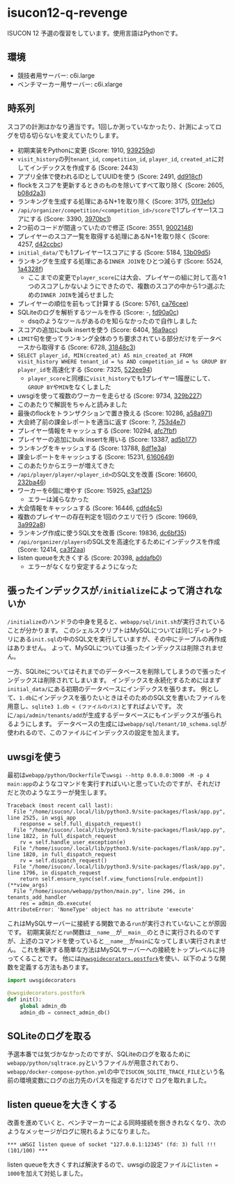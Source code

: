 # isucon12-q-revenge
ISUCON 12 予選の復習をしています。使用言語はPythonです。

## 環境
- 競技者用サーバー: c6i.large
- ベンチマーカー用サーバー: c6i.xlarge

## 時系列
スコアの計測はかなり適当です。1回しか測っていなかったり、計測によってログを切る切らないを変えていたりします。

- 初期実装をPythonに変更 (Score: 1910, [939259d](https://github.com/everlasting-end/isucon12-q-revenge/commit/939259d973ece0cb1b39df30ad381eff5ac36c81))
- `visit_history`の列`tenant_id`, `competition_id`, `player_id`, `created_at`に対してインデックスを作成する (Score: 2443)
- アプリ全体で使われるIDとしてUUIDを使う (Score: 2491, [dd918cf](https://github.com/everlasting-end/isucon12-q-revenge/commit/dd918cf001323bbff44b432abb084c4110d38121))
- flockをスコアを更新するときのものを除いてすべて取り除く (Score: 2605, [b08d2a3](https://github.com/everlasting-end/isucon12-q-revenge/commit/b08d2a34cb5da382f0ccb6c5b0919b0913f163ae))
- ランキングを生成する処理にあるN+1を取り除く (Score: 3175, [01f3efc](https://github.com/everlasting-end/isucon12-q-revenge/commit/01f3efc9ffd8db72b1024a23efa750a3c4e037c9))
- `/api/organizer/competition/<competition_id>/score`で1プレイヤー1スコアにする (Score: 3390, [3970bc1](https://github.com/everlasting-end/isucon12-q-revenge/commit/3970bc1f2f4356d18b23a9660fba9ab19245bee7))
- 2つ前のコードが間違っていたので修正 (Score: 3551, [9002148](https://github.com/everlasting-end/isucon12-q-revenge/commit/90021482e4bb892094d70a4f033c74c918af0ac1))
- プレイヤーのスコア一覧を取得する処理にあるN+1を取り除く (Score: 4257, [d42ccbc](https://github.com/everlasting-end/isucon12-q-revenge/commit/d42ccbc3db31b713b1bf5be1fa386d73ec7dd2eb))
- `initial_data/`でも1プレイヤー1スコアにする (Score: 5184, [13b09d5](https://github.com/everlasting-end/isucon12-q-revenge/commit/13b09d54e3dd4451804645dcc23643a063356cf9))
- ランキングを生成する処理にある`INNER JOIN`をひとつ減らす (Score: 5524, [1a4328f](https://github.com/everlasting-end/isucon12-q-revenge/commit/1a4328f9d8717a6a947f0ab571da1eb8f14b07ec))
  + ここまでの変更で`player_score`には大会、プレイヤーの組に対して高々1つのスコアしかないようにできたので、複数のスコアの中から1つ選ぶための`INNER JOIN`を減らせました
- プレイヤーの順位を前もって計算する (Score: 5761, [ca76cee](https://github.com/everlasting-end/isucon12-q-revenge/commit/ca76cee059857fd657f33d184132bdab5c675b95))
- SQLiteのログを解析するツールを作る (Score: -, [fd90a0c](https://github.com/everlasting-end/isucon12-q-revenge/commit/fd90a0cf59f2abf59f49eaa313ebee226c7c4929))
  + dsqのようなツールがあるのを知らなかったので自作しました
- スコアの追加にbulk insertを使う (Score: 6404, [16a9acc](https://github.com/everlasting-end/isucon12-q-revenge/commit/16a9acc8cd5d3aa5244bc8e9ca14f9111798aac8))
- `LIMIT`句を使ってランキング全体のうち要求されている部分だけをデータベースから取得する (Score: 6728, [31848c3](https://github.com/everlasting-end/isucon12-q-revenge/commit/31848c3f62eed3b078d49e0017a97dac756dbb43))
- `SELECT player_id, MIN(created_at) AS min_created_at FROM visit_history WHERE tenant_id = %s AND competition_id = %s GROUP BY player_id`を高速化する (Score: 7325, [522ee94](https://github.com/everlasting-end/isucon12-q-revenge/commit/522ee94f724beec5ec2d37309d2b0ec8331e4e1d))
  + `player_score`と同様に`visit_history`でも1プレイヤー1履歴にして、`GROUP BY`や`MIN`をなくしました
- uwsgiを使って複数のワーカーを走らせる (Score: 9734, [329b227](https://github.com/everlasting-end/isucon12-q-revenge/commit/329b22774c8ec8bc4e9d924529cf8b7e3bfbf450))
- このあたりで解説をちゃんと読みました
- 最後のflockをトランザクションで置き換える (Score: 10286, [a58a971](https://github.com/everlasting-end/isucon12-q-revenge/commit/a58a971587effed3526e23818dbf035e4ab334f4))
- 大会終了前の課金レポートを適当に返す (Score: ?, [753d4e7](https://github.com/everlasting-end/isucon12-q-revenge/commit/753d4e7f318314606e424d660b91c2e516197cf2))
- プレイヤー情報をキャッシュする (Score: 10294, [afc7fbf](https://github.com/everlasting-end/isucon12-q-revenge/commit/afc7fbfea7a9c9d825d51234aaddbdfec370833d))
- プレイヤーの追加にbulk insertを用いる (Score: 13387, [ad5b177](https://github.com/everlasting-end/isucon12-q-revenge/commit/ad5b1775191d7b13d7c00a759dd2ac265e6017e2))
- ランキングをキャッシュする (Score: 13788, [8df1e3a](https://github.com/everlasting-end/isucon12-q-revenge/commit/8df1e3ac67ae932f6efe390b51009a9b158625c3))
- 課金レポートをキャッシュする (Score: 15231, [6160649](https://github.com/everlasting-end/isucon12-q-revenge/commit/61606494d9d0915e9e7d987c64e566e22f87b89c))
- このあたりからエラーが増えてきた
- `/api/player/player/<player_id>`のSQL文を改善 (Score: 16600, [232ba46](https://github.com/everlasting-end/isucon12-q-revenge/commit/232ba46e5a1793f20db44ac39b4dd4388d8fe899))
- ワーカーを6個に増やす (Score: 15925, [e3af125](https://github.com/everlasting-end/isucon12-q-revenge/commit/e3af125ec21fca1046f3b99e86f84e762c870527))
  + エラーは減らなかった
- 大会情報をキャッシュする (Score: 16446, [cdfd4c5](https://github.com/everlasting-end/isucon12-q-revenge/commit/cdfd4c5fd2b617649d700f87c9b0127b0bf1525c))
- 複数のプレイヤーの存在判定を1回のクエリで行う (Score: 19669, [3a992a8](https://github.com/everlasting-end/isucon12-q-revenge/commit/3a992a872b5b35f8fe2d590c039281654ee77bf4))
- ランキング作成に使うSQL文を改善 (Score: 19836, [dc6bf35](https://github.com/everlasting-end/isucon12-q-revenge/commit/dc6bf3570b6d9a98e1fc4dbb79696359508da128))
- `/api/organizer/players`のSQL文を高速化するためにインデックスを作成 (Score: 12414, [ca3f2aa](https://github.com/everlasting-end/isucon12-q-revenge/commit/ca3f2aaa86f82168c76916d0d5afbede06a64c60))
- listen queueを大きくする (Score: 20398, [addafb0](https://github.com/everlasting-end/isucon12-q-revenge/commit/addafb0dad30260fdd45838603b1b40bf6780d9f))
  + エラーがなくなり安定するようになった

## 張ったインデックスが`/initialize`によって消されないか
`/initialize`のハンドラの中身を見ると、`webapp/sql/init.sh`が実行されていることが分かります。
このシェルスクリプトはMySQLについては同じディレクトリにある`init.sql`の中のSQL文を実行していますが、その中にテーブルの再作成はありません。
よって、MySQLについては張ったインデックスは削除されません。

一方、SQLiteについてはそれまでのデータベースを削除してしまうので張ったインデックスは削除されてしまいます。
インデックスを永続化するためにはまず`initial_data/`にある初期のデータベースにインデックスを張ります。
例として、`1.db`にインデックスを張りたいときはそのためのSQL文を書いたファイルを用意し、`sqlite3 1.db < (ファイルのパス)`とすればよいです。
次に`/api/admin/tenants/add`が生成するデータベースにもインデックスが張られるようにします。
データベースの生成には`webapp/sql/tenant/10_schema.sql`が使われるので、このファイルにインデックスの設定を加えます。

## uwsgiを使う
最初は`webapp/python/Dockerfile`で`uwsgi --http 0.0.0.0:3000 -M -p 4 main:app`のようなコマンドを実行すればいいと思っていたのですが、それだけだと次のようなエラーが発生します。
```
Traceback (most recent call last):
  File "/home/isucon/.local/lib/python3.9/site-packages/flask/app.py", line 2525, in wsgi_app
    response = self.full_dispatch_request()
  File "/home/isucon/.local/lib/python3.9/site-packages/flask/app.py", line 1822, in full_dispatch_request
    rv = self.handle_user_exception(e)
  File "/home/isucon/.local/lib/python3.9/site-packages/flask/app.py", line 1820, in full_dispatch_request
    rv = self.dispatch_request()
  File "/home/isucon/.local/lib/python3.9/site-packages/flask/app.py", line 1796, in dispatch_request
    return self.ensure_sync(self.view_functions[rule.endpoint])(**view_args)
  File "/home/isucon/webapp/python/main.py", line 296, in tenants_add_handler
    res = admin_db.execute(
AttributeError: 'NoneType' object has no attribute 'execute'
```

これはMySQLサーバーに接続する関数である`run`が実行されていないことが原因です。
初期実装だと`run`関数は`__name__`が`__main__`のときに実行されるのですが、上述のコマンドを使っていると`__name__`が`main`になってしまい実行されません。
これを解決する簡単な方法はMySQLサーバーへの接続をトップレベルに持ってくることです。
他には[`@uwsgidecorators.postfork`](https://uwsgi-docs.readthedocs.io/en/latest/PythonDecorators.html#uwsgidecorators.postfork)を使い、以下のような関数を定義する方法もあります。

```python
import uwsgidecorators

@uwsgidecorators.postfork
def init():
    global admin_db
    admin_db = connect_admin_db()
```

## SQLiteのログを取る
予選本番では気づかなかったのですが、SQLiteのログを取るために`webapp/python/sqltrace.py`というファイルが用意されており、
`webapp/docker-compose-python.yml`の中で`ISUCON_SQLITE_TRACE_FILE`という名前の環境変数にログの出力先のパスを指定するだけで
ログを取れました。

## listen queueを大きくする
改善を進めていくと、ベンチマーカーによる同時接続を捌ききれなくなり、次のようなメッセージがログに現れるようになりました。
```
*** uWSGI listen queue of socket "127.0.0.1:12345" (fd: 3) full !!! (101/100) ***
```
listen queueを大きくすれば解決するので、uwsgiの設定ファイルに`listen = 1000`を加えて対処しました。

